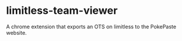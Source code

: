 # limitless-team-viewer
A chrome extension that exports an OTS on limitless to the PokePaste website.

